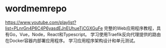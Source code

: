 # wordmemrepo
https://www.youtube.com/playlist?list=PLnrGn4P6C4P6yasdEJnEUhueTjCGXGuFe 完整的Web应用程序教程，具有Go，Vue，Node，React和Typescript。 学习使用Traefik反向代理提供的路由在Docker容器内部署应用程序。 学习应用程序架构设计和单元测试。
